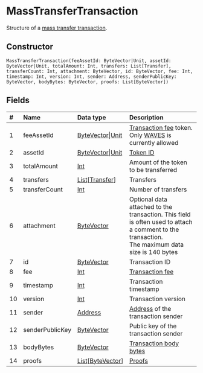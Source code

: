 # MassTransferTransaction

Structure of a [mass transfer transaction](/en/blockchain/transaction-type/mass-transfer-transaction).

## Constructor

``` ride
MassTransferTransaction(feeAssetId: ByteVector|Unit, assetId: ByteVector|Unit, totalAmount: Int, transfers: List[Transfer], transferCount: Int, attachment: ByteVector, id: ByteVector, fee: Int, timestamp: Int, version: Int, sender: Address, senderPublicKey: ByteVector, bodyBytes: ByteVector, proofs: List[ByteVector])
```

## Fields

| # | Name | Data type | Description |
| :--- | :--- | :--- | :--- |
| 1 | feeAssetId | [ByteVector](/en/ride/data-types/byte-vector)&#124;[Unit](/en/ride/data-types/unit) | [Transaction fee](/en/blockchain/transaction/transaction-fee) token.<br>Only [WAVES](/en/blockchain/token/waves) is currently allowed |
| 2 | assetId | [ByteVector](/en/ride/data-types/byte-vector)&#124;[Unit](/en/ride/data-types/unit) | [Token ID](/en/blockchain/token/token-id) |
| 3 | totalAmount | [Int](/en/ride/data-types/int) | Amount of the token to be transferred |
| 4 | transfers | [List](/en/ride/data-types/list)[[Transfer](/en/ride/structures/common-structures/transfer)] | Transfers |
| 5 | transferCount | [Int](/en/ride/data-types/int) | Number of transfers |
| 6 | attachment | [ByteVector](/en/ride/data-types/byte-vector) | Optional data attached to the transaction. This field is often used to attach a comment to the transaction.<br>The maximum data size is 140 bytes |
| 7 | id | [ByteVector](/en/ride/data-types/byte-vector) | Transaction ID |
| 8 | fee | [Int](/en/ride/data-types/int) | [Transaction fee](/en/blockchain/transaction/transaction-fee) |
| 9 | timestamp | [Int](/en/ride/data-types/int) | Transaction timestamp |
| 10 | version | [Int](/en/ride/data-types/int) | Transaction version |
| 11 | sender | [Address](/en/ride/structures/common-structures/address) | [Address](/en/blockchain/account/address) of the transaction sender |
| 12 | senderPublicKey | [ByteVector](/en/ride/data-types/byte-vector) | Public key of the transaction sender |
| 13 | bodyBytes | [ByteVector](/en/ride/data-types/byte-vector) | [Transaction body bytes](/en/blockchain/glossary#t) |
| 14 | proofs | [List](/en/ride/data-types/list)[[ByteVector](/en/ride/data-types/byte-vector)] | [Proofs](/en/blockchain/transaction/transaction-proof) |
